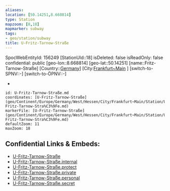 ```yaml
---
aliases: 
location: [50.14251,8.668814]
type: Station 
mapzoom: [8,18] 
mapmarker: subway 
tags:
- geo/station/subway
title: U-Fritz-Tarnow-Straße
---
```

SpocWebEntityId: 156249
[StationUId::18]
isDeleted: false
isReadOnly: false
confidential: public
[geo-lon::8.668814]
[geo-lat::50.14251]
[name::Fritz-Tarnow-Straße]
[Country::[Germany](geo/Continent/Europe/Germany.md)]
[City:[Frankfurt~Main](geo/Continent/Europe/Germany/West/Hessen/City/Frankfurt~Main.md) ]
[switch-to-SPNV::-]
[switch-to-ÖPNV::-]

-

```leaflet
id: U-Fritz-Tarnow-Straße.md
coordinates: [U-Fritz-Tarnow-Straße](geo/Continent/Europe/Germany/West/Hessen/City/Frankfurt~Main/Station/U-Fritz-Tarnow-Stra%C3%9Fe.md)
markerFile: [U-Fritz-Tarnow-Straße](geo/Continent/Europe/Germany/West/Hessen/City/Frankfurt~Main/Station/U-Fritz-Tarnow-Stra%C3%9Fe.md)
defaultZoom: 11 
maxZoom: 18
```


## Confidential Links & Embeds: 
- [U-Fritz-Tarnow-Straße](../../../../../../../../../../_public/geo/Continent/Europe/Germany/West/Hessen/City/Frankfurt~Main/Station/U-Fritz-Tarnow-Stra%C3%9Fe.md) 
- [U-Fritz-Tarnow-Straße.internal](../../../../../../../../../../_internal/geo/Continent/Europe/Germany/West/Hessen/City/Frankfurt~Main/Station/U-Fritz-Tarnow-Stra%C3%9Fe.internal.md) 
- [U-Fritz-Tarnow-Straße.protect](../../../../../../../../../../_protect/geo/Continent/Europe/Germany/West/Hessen/City/Frankfurt~Main/Station/U-Fritz-Tarnow-Stra%C3%9Fe.protect.md) 
- [U-Fritz-Tarnow-Straße.private](../../../../../../../../../../_private/geo/Continent/Europe/Germany/West/Hessen/City/Frankfurt~Main/Station/U-Fritz-Tarnow-Stra%C3%9Fe.private.md) 
- [U-Fritz-Tarnow-Straße.personal](../../../../../../../../../../_personal/geo/Continent/Europe/Germany/West/Hessen/City/Frankfurt~Main/Station/U-Fritz-Tarnow-Stra%C3%9Fe.personal.md) 
- [U-Fritz-Tarnow-Straße.secret](../../../../../../../../../../_secret/geo/Continent/Europe/Germany/West/Hessen/City/Frankfurt~Main/Station/U-Fritz-Tarnow-Stra%C3%9Fe.secret.md) 
